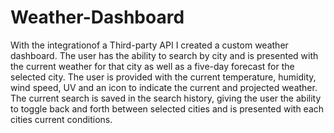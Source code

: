 # Weather-Dashboard

With the integrationof a Third-party API I created a custom weather dashboard. The user has the ability to search by city and is presented with the current weather for that city as well as a five-day forecast for the selected city. The user is provided with the current temperature, humidity, wind speed, UV and an icon to indicate the current and projected weather. The current search is saved in the search history, giving the user the ability to  toggle back and forth between selected cities and is presented with each cities current conditions.